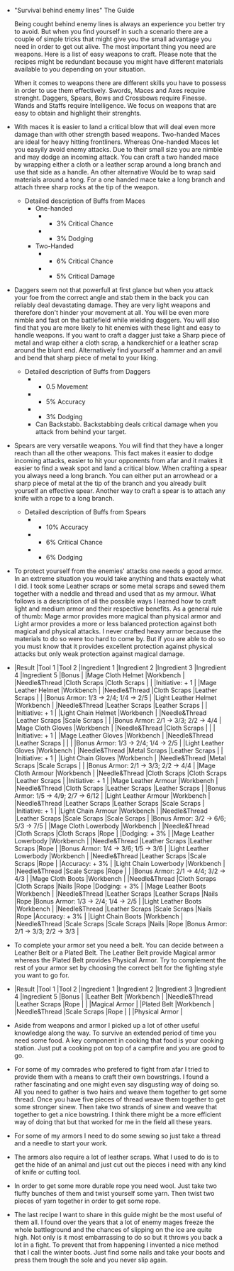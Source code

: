- "Survival behind enemy lines" The Guide
  
  Being cought behind enemy lines is always an experience you better try to avoid. But when you find yourself in such a scenario there are a couple of simple tricks that might give you the small advantage you need in order to get out alive. The most important thing you need are weapons. Here is a list of easy weapons to craft. Please note that the recipes might be redundant because you might have different materials available to you depending on your situation.
  
  When it comes to weapons there are different skills you have to possess in order to use them effectively. Swords, Maces and Axes require strenght. Daggers, Spears, Bows and Crossbows require Finesse. Wands and Staffs require Intelligence. We focus on weapons that are easy to obtain and highlight their strenghts.
- With maces it is easier to land a critical blow that will deal even more damage than with other strength based weapons. Two-handed Maces are ideal for heavy hitting frontliners. Whereas One-handed Maces let you easyily avoid enemy attacks. Due to their small size you are nimble and may dodge an incoming attack. You can craft a two handed mace by wrapping either a cloth or a leather scrap around a long branch and use that side as a handle. An other alternative Would be to wrap said materials around a tong. For a one handed mace take a long branch and attach three sharp rocks at the tip of the weapon.
	- Detailed description of Buffs from Maces
		- One-handed
			- + 3% Critical Chance
			- + 3% Dodging
		- Two-Handed
			- + 6% Critical Chance
			- + 5% Critical Damage
- Daggers seem not that powerfull at first glance but when you attack your foe from the correct angle and stab them in the back you can reliably deal devastating damage. They are very light weapons and therefore don't hinder your movement at all. You will be even more nimble and fast on the battlefield while wielding daggers. You will also find that you are more likely to hit enemies with these light and easy to handle weapons. If you want to craft a dagger just take a Sharp piece of metal and wrap either a cloth scrap, a handkerchief or a leather scrap around the blunt end. Alternatively find yourself a hammer and an anvil and bend that sharp piece of metal to your liking.
	- Detailed description of Buffs from Daggers
		- + 0.5 Movement
		- + 5% Accuracy
		- + 3% Dodging
		- Can Backstabb. Backstabbing deals critical damage when you attack from behind your target.
- Spears are very versatile weapons. You will find that they have a longer reach than all the other weapons. This fact makes it easier to dodge incoming attacks, easier to hit your opponents from afar and it makes it easier to find a weak spot and land a critical blow. When crafting a spear you always need a long branch. You can either put an arrowhead or a sharp piece of metal at the tip of the branch and you already built yourself an effective spear. Another way to craft a spear is to attach any knife with a rope to a long branch.
	- Detailed description of Buffs from Spears
		- + 10% Accuracy
		- + 6% Critical Chance
		- + 6% Dodging
- To protect yourself from the enemies' attacks one needs a good armor. In an extreme situation you would take anything and thats exactely what I did. I took some Leather scraps or some metal scraps and sewed them together with a neddle and thread and used that as my armour. What follows is a description of all the possible ways I learned how to craft light and medium armor and their respective benefits. As a general rule of thumb: Mage armor provides more magical than physical armor and Light armor provides a more or less balanced protection against both magical and physical attacks. I never crafted heavy armor because the materials to do so were too hard to come by. But if you are able to do so you must know that it provides excellent protection against physical attacks but only weak protection against magical damage.
- |Result  |Tool 1   |Tool 2   |Ingredient 1   |Ingredient 2   |Ingredient 3   |Ingredient 4   |Ingredient 5   |Bonus   |
  |Mage Cloth Helmet    |Workbench   |   |Needle&Thread   |Cloth Scraps   |Cloth Scraps   |   |   |Initiative: + 1   |
  |Mage Leather Helmet   |Workbench   |   |Needle&Thread   |Cloth Scraps   |Leather Scraps   |   |   |Bonus Armor: 1/3 -> 2/4; 1/4 -> 2/5   |
  |Light Leather Helmet   |Workbench   |   |Needle&Thread   |Leather Scraps   |Leather Scraps   |   |   |Initiative: + 1   |
  |Light Chain Helmet   |Workbench   |   |Needle&Thread   |Leather Scraps   |Scale Scraps   |   |   |Bonus Armor: 2/1 -> 3/3; 2/2 -> 4/4   |
  |Mage Cloth Gloves   |Workbench   |   |Needle&Thread   |Cloth Scraps   |   |   |   |Initiative: + 1   |
  |Mage Leather Gloves   |Workbench   |   |Needle&Thread   |Leather Scraps   |   |   |   |Bonus Armor: 1/3 -> 2/4; 1/4 -> 2/5   |
  |Light Leather Gloves   |Workbench   |   |Needle&Thread   |Metal Scraps   |Leather Scraps   |   |   |Initiative: + 1   |
  |Light Chain Gloves   |Workbench   |   |Needle&Thread   |Metal Scraps   |Scale Scraps   |   |   |Bonus Armor: 2/1 -> 3/3; 2/2 -> 4/4   |
  |Mage Cloth Armour   |Workbench   |   |Needle&Thread   |Cloth Scraps   |Cloth Scraps   |Leather Scraps   |   |Initiative: + 1   |
  |Mage Leather Armour   |Workbench   |   |Needle&Thread   |Cloth Scraps   |Leather Scraps   |Leather Scraps   |   |Bonus Armor: 1/5 -> 4/9; 2/7 -> 6/12   |
  |Light Leather Armour   |Workbench   |   |Needle&Thread   |Leather Scraps   |Leather Scraps   |Scale Scraps   |   |Initiative: + 1   |
  |Light Chain Armour   |Workbench   |   |Needle&Thread   |Leather Scraps   |Scale Scraps   |Scale Scraps   |   |Bonus Armor: 3/2 -> 6/6; 5/3 -> 7/5   |
  |Mage Cloth Lowerbody   |Workbench   |   |Needle&Thread   |Cloth Scraps   |Cloth Scraps   |Rope   |   |Dodging: + 3%   |
  |Mage Leather Lowerbody   |Workbench   |   |Needle&Thread   |Leather Scraps   |Leather Scraps   |Rope   |   |Bonus Armor: 1/4 -> 3/6; 1/5 -> 3/6   |
  |Light Leather Lowerbody   |Workbench   |   |Needle&Thread   |Leather Scraps   |Scale Scraps   |Rope   |   |Accuracy: + 3%   |
  |Light Chain Lowerbody   |Workbench   |   |Needle&Thread   |Scale Scraps   |Rope   |   |   |Bonus Armor: 2/1 -> 4/4; 3/2 -> 4/3   |
  |Mage Cloth Boots   |Workbench   |   |Needle&Thread   |Cloth Scraps   |Cloth Scraps   |Nails   |Rope   |Dodging: + 3%   |
  |Mage Leather Boots   |Workbench   |   |Needle&Thread   |Leather Scraps   |Leather Scraps   |Nails   |Rope   |Bonus Armor: 1/3 -> 2/4; 1/4 -> 2/5   |
  |Light Leather Boots   |Workbench   |   |Needle&Thread   |Leather Scraps   |Scale Scraps   |Nails   |Rope   |Accuracy: + 3%   |
  |Light Chain Boots   |Workbench   |   |Needle&Thread   |Scale Scraps   |Scale Scraps   |Nails   |Rope   |Bonus Armor: 2/1 -> 3/3; 2/2 -> 3/3   |
- To complete your armor set you need a belt. You can decide between a Leather Belt or a Plated Belt. The Leather Belt provide Magical armor whereas the Plated Belt provides Physical Armor. Try to complement the rest of your armor set by choosing the correct belt for the fighting style you want to go for.
- |Result  |Tool 1   |Tool 2   |Ingredient 1   |Ingredient 2   |Ingredient 3   |Ingredient 4   |Ingredient 5   |Bonus   |
  |Leather Belt   |Workbench   |   |Needle&Thread   |Leather Scraps   |Rope   |   |   |Magical Armor   |
  |Plated Belt   |Workbench   |   |Needle&Thread   |Scale Scraps   |Rope   |   |   |Physical Armor   |
- Aside from weapons and armor I picked up a lot of other useful knowledge along the way. To survive an extended period of time you need some food. A key component in cooking that food is your cooking station. Just put a cooking pot on top of a campfire and you are good to go.
- For some of my comrades who prefered to fight from afar I tried to provide them with a means to craft their own bowstrings. I found a rather fascinating and one might even say disgusting way of doing so. All you need to gather is two hairs and weave them together to get some thread.  Once you have five pieces of thread weave them together to get some stronger sinew. Then take two strands of sinew and weave that together to get a nice bowstring. I think there might be a more efficient way of doing that but that worked for me in the field all these years.
- For some of my armors I need to do some sewing so just take a thread and a needle to start your work.
- The armors also require a lot of leather scraps. What I used to do is to get the hide of an animal and just cut out the pieces i need with any kind of knife or cutting tool.
- In order to get some more durable rope you need wool. Just take two fluffy bunches of them and twist yourself some yarn. Then twist two pieces of yarn together in order to get some rope.
- The last recipe I want to share in this guide might be the most useful of them all. I found over the years that a lot of enemy mages freeze the whole battleground and the chances of slipping on the ice are quite high. Not only is it most embarrassing to do so but it throws you back a lot in a fight. To prevent that from happening I invented a nice method that I call the winter boots. Just find some nails and take your boots and press them trough the sole and you never slip again.